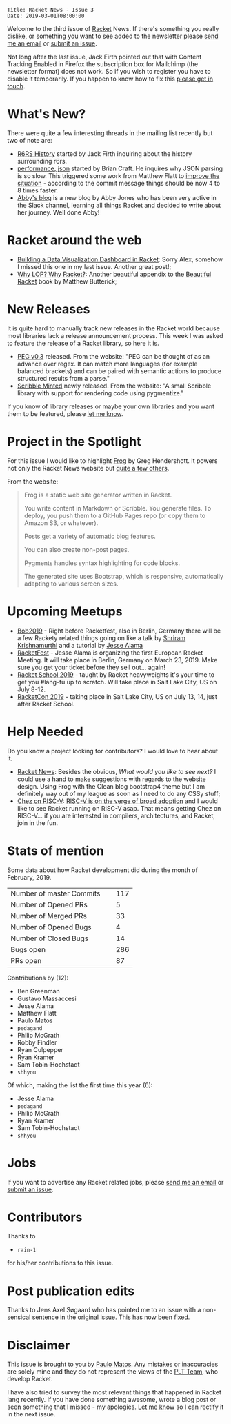     Title: Racket News - Issue 3
    Date: 2019-03-01T08:00:00

Welcome to the third issue of [Racket](https://www.racket-lang.org) News. If there's something you really dislike, or something you want to see added to the newsletter please [send me an email](mailto:pmatos@linki.tools) or [submit an issue](https://github.com/racket-news/racket-news.github.io-src/issues).

Not long after the last issue, Jack Firth pointed out that with Content Tracking Enabled in Firefox the subscription box for Mailchimp (the newsletter format) does not work. So if you wish to register you have to disable it temporarily. If you happen to know how to fix this [please get in touch](mailto:pmatos@linki.tools).

# What's New?

There were quite a few interesting threads in the mailing list recently but two of note are:

* [R6RS History](https://groups.google.com/d/msg/racket-users/A2mIizaE6mk/b8MQJtfGBAAJ) started by Jack Firth inquiring about the history surrounding r6rs.
* [performance, json](https://groups.google.com/d/msg/racket-users/pyfANjBvDFU/LHAR04dpBgAJ) started by Brian Craft. He inquires why JSON parsing is so slow. This triggered some work from Matthew Flatt to [improve the situation](https://github.com/racket/racket/commit/be828b184ca2e2dadaa9be00c194a47146099f90) - according to the commit message things should be now 4 to 8 times faster.
* [Abby's blog](https://programmingisreallyfun.wordpress.com) is a new blog by Abby Jones who has been very active in the Slack channel, learning all things Racket and decided to write about her journey. Well done Abby!

# Racket around the web

* [Building a Data Visualization Dashboard in Racket](https://alex-hhh.github.io/2019/02/data-visualization-dashboard.html): Sorry Alex, somehow I missed this one in my last issue. Another great post!;
* [Why LOP? Why Racket?](https://beautifulracket.com/appendix/why-lop-why-racket.html): Another beautiful appendix to the [Beautiful Racket](https://beautifulracket.com/) book by Matthew Butterick;

# New Releases

It is quite hard to manually track new releases in the Racket world because most libraries lack a release announcement process. This week I was asked to feature the release of a Racket library, so here it is.

* [PEG v0.3](https://docs.racket-lang.org/peg/index.html) released. From the website: "PEG can be thought of as an advance over regex. It can match more languages (for example balanced brackets) and can be paired with semantic actions to produce structured results from a parse."
* [Scribble Minted](https://github.com/wilbowma/scribble-minted) newly released. From the website: "A small Scribble library with support for rendering code using pygmentize."

If you know of library releases or maybe your own libraries and you want them to be featured, please [let me know](mailto:pmatos@linki.tools).

# Project in the Spotlight

For this issue I would like to highlight [Frog](https://github.com/greghendershott/frog) by Greg Hendershott. It powers not only the Racket News website but [quite a few others](https://github.com/greghendershott/frog/wiki/Frogroll).

From the website:

> Frog is a static web site generator written in Racket.
> 
> You write content in Markdown or Scribble. You generate files. To deploy, you push them to a GitHub Pages repo (or copy them to Amazon S3, or whatever).
> 
> Posts get a variety of automatic blog features.
> 
> You can also create non-post pages.
> 
> Pygments handles syntax highlighting for code blocks.
> 
> The generated site uses Bootstrap, which is responsive, automatically adapting to various screen sizes.

# Upcoming Meetups

* [Bob2019](http://bobkonf.de/2019/) - Right before Racketfest, also in Berlin, Germany there will be a few Rackety related things going on like a talk by [Shriram Krishnamurthi](https://bobkonf.de/2019/krishnamurthi.html) and a tutorial by [Jesse Alama](https://bobkonf.de/2019/alama.html)
* [RacketFest](https://racketfest.com/) - Jesse Alama is organizing the first European Racket Meeting. It will take place in Berlin, Germany on March 23, 2019. Make sure you get your ticket before they sell out... again!
* [Racket School 2019](https://school.racket-lang.org/) - taught by Racket heavyweights it's your time to get you #lang-fu up to scratch. Will take place in Salt Lake City, US on July 8-12.
* [RacketCon 2019](https://con.racket-lang.org/) - taking place in Salt Lake City, US on July 13, 14, just after Racket School.

# Help Needed

Do you know a project looking for contributors? I would love to hear about it.

* [Racket News](https://racket-news.com): Besides the obvious, _What would you like to see next?_ I could use a hand to make suggestions with regards to the website design. Using Frog with the Clean blog bootstrap4 theme but I am definitely way out of my league as soon as I need to do any CSSy stuff;
* [Chez on RISC-V](https://github.com/LinkiTools/ChezScheme/tree/wip-riscv): [RISC-V is on the verge of broad adoption](https://www.eetimes.com/document.asp?doc_id=1334311#) and I would like to see Racket running on RISC-V asap. That means getting Chez on RISC-V... if you are interested in compilers, architectures, and Racket, join in the fun.

# Stats of mention

Some data about how Racket development did during the month of February, 2019.

<table>
<tr><td>Number of master Commits</td><td>&nbsp;</td>   <td>117</td></tr>
<tr><td>Number of Opened PRs</td><td>&nbsp;</td>       <td>5</td></tr>
<tr><td>Number of Merged PRs</td><td>&nbsp;</td>       <td>33</td></tr>
<tr><td>Number of Opened Bugs</td><td>&nbsp;</td>      <td>4</td></tr>
<tr><td>Number of Closed Bugs</td><td>&nbsp;</td>      <td>14</td></tr>
<tr><td>Bugs open</td><td>&nbsp;</td>                  <td>286</td></tr>
<tr><td>PRs open</td><td>&nbsp;</td>                   <td>87</td></tr>
</table>

Contributions by (12):

* Ben Greenman
* Gustavo Massaccesi
* Jesse Alama
* Matthew Flatt
* Paulo Matos
* `pedagand`
* Philip McGrath
* Robby Findler
* Ryan Culpepper
* Ryan Kramer
* Sam Tobin-Hochstadt
* `shhyou`

Of which, making the list the first time this year (6):

* Jesse Alama
* `pedagand`
* Philip McGrath
* Ryan Kramer
* Sam Tobin-Hochstadt
* `shhyou`

# Jobs

If you want to advertise any Racket related jobs, please [send me an email](mailto:pmatos@linki.tools) or [submit an issue](https://github.com/racket-news/racket-news.github.io-src/issues).

# Contributors

Thanks to 

* `rain-1`

for his/her contributions to this issue.

# Post publication edits

Thanks to Jens Axel Søgaard who has pointed me to an issue with a non-sensical sentence in the original issue. This has now been fixed. 

# Disclaimer

This issue is brought to you by [Paulo Matos](mailto:pmatos@linki.tools). Any mistakes or inaccuracies are solely mine and
they do not represent the views of the [PLT Team](http://www.racket-lang.org/team.html), who develop Racket.

I have also tried to survey the most relevant things that happened in Racket lang recently. If you have done something awesome, wrote a blog post or seen something that I missed - my apologies. [Let me know](mailto:pmatos@linki.tools) so I can rectify it in the next issue.
